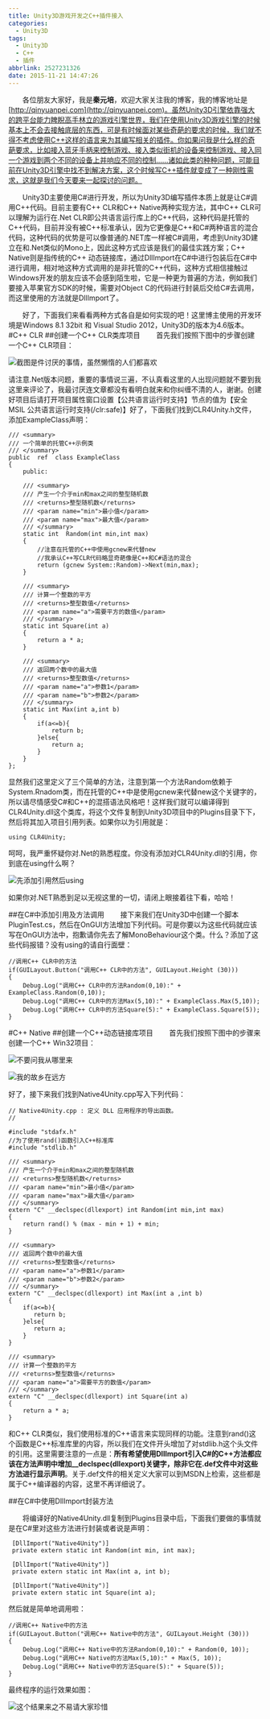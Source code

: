 ```yaml
---
title: Unity3D游戏开发之C++插件接入
categories:
  - Unity3D
tags:
  - Unity3D
  - C++
  - 插件
abbrlink: 2527231326
date: 2015-11-21 14:47:26
---
```

&emsp;&emsp;各位朋友大家好，我是**秦元培**，欢迎大家关注我的博客，我的博客地址是[http://qinyuanpei.com](http://qinyuanpei.com)。虽然Unity3D引擎依靠强大的跨平台能力睥睨高手林立的游戏引擎世界，我们在使用Unity3D游戏引擎的时候基本上不会去接触底层的东西，可是有时候面对某些奇葩的要求的时候，我们就不得不考虑使用C++这样的语言来为其编写相关的插件。你如果问我是什么样的奇葩要求，比如接入蓝牙手柄来控制游戏、接入类似街机的设备来控制游戏、接入同一个游戏到两个不同的设备上并响应不同的控制......诸如此类的种种问题，可能目前在Unity3D引擎中找不到解决方案，这个时候写C++插件就变成了一种刚性需求，这就是我们今天要来一起探讨的问题。

<!--more-->

&emsp;&emsp;Unity3D主要使用C#进行开发，所以为Unity3D编写插件本质上就是让C#调用C++代码。目前主要有C++ CLR和C++ Native两种实现方法，其中C++ CLR可以理解为运行在.Net CLR即公共语言运行库上的C++代码，这种代码是托管的C++代码，目前并没有被C++标准承认，因为它更像是C++和C#两种语言的混合代码，这种代码的优势是可以像普通的.NET库一样被C#调用，考虑到Unity3D建立在和.Net类似的Mono上，因此这种方式应该是我们的最佳实践方案；C++ Native则是指传统的C++ 动态链接库，通过DllImport在C#中进行包装后在C#中进行调用，相对地这种方式调用的是非托管的C++代码，这种方式相信接触过Windows开发的朋友应该不会感到陌生啦，它是一种更为普遍的方法，例如我们要接入苹果官方SDK的时候，需要对Object C的代码进行封装后交给C#去调用，而这里使用的方法就是DllImport了。

&emsp;&emsp;好了，下面我们来看看两种方式各自是如何实现的吧！这里博主使用的开发环境是Windows 8.1 32bit 和 Visual Studio 2012，Unity3D的版本为4.6版本。
#C++ CLR
##创建一个C++ CLR类库项目
&emsp;&emsp;首先我们按照下图中的步骤创建一个C++ CLR项目：

![截图是件讨厌的事情，虽然懒惰的人们都喜欢](http://img.blog.csdn.net/20151122130736076)

请注意.Net版本问题，重要的事情说三遍，不认真看这里的人出现问题就不要到我这里来评论了，我最讨厌连文章都没有看明白就来和你纠缠不清的人，谢谢。创建好项目后请打开项目属性窗口设置【公共语言运行时支持】节点的值为【安全 MSIL 公共语言运行时支持(/clr:safe)】好了，下面我们找到CLR4Unity.h文件，添加ExampleClass声明：

```
/// <summary>
/// 一个简单的托管C++示例类
/// </summary>
public  ref  class ExampleClass
{
	public:

	/// <summary>
	/// 产生一个介于min和max之间的整型随机数
	/// <returns>整型随机数</returns>
	/// <param name="min">最小值</param>
	/// <param name="max">最大值</param>
	/// </summary>
	static int  Random(int min,int max)
	{
		//注意在托管的C++中使用gcnew来代替new
		//我承认C++写CLR代码略显奇葩像是C++和C#语法的混合
		return (gcnew System::Random)->Next(min,max);
	}

	/// <summary>
	/// 计算一个整数的平方
	/// <returns>整型数值</returns>
	/// <param name="a">需要平方的数值</param>
	/// </summary>
	static int Square(int a)
	{
		return a * a;
	}

	/// <summary>
	/// 返回两个数中的最大值
    /// <returns>整型数值</returns>
	/// <param name="a">参数1</param>
	/// <param name="b">参数2</param>
	/// </summary>
	static int Max(int a,int b)
	{
		if(a<=b){
			return b;
		}else{
			return a;
		}
	}
};
```

显然我们这里定义了三个简单的方法，注意到第一个方法Random依赖于System.Rnadom类，而在托管的C++中是使用gcnew来代替new这个关键字的，所以请尽情感受C#和C++的混搭语法风格吧！这样我们就可以编译得到CLR4Unity.dll这个类库，将这个文件复制到Unity3D项目中的Plugins目录下下，然后将其加入项目引用列表。如果你以为引用就是：
```
using CLR4Unity;
```
呵呵，我严重怀疑你对.Net的熟悉程度。你没有添加对CLR4Unity.dll的引用，你到底在using什么啊？

![先添加引用然后using](http://img.blog.csdn.net/20151123093516870)

如果你对.NET熟悉到足以无视这里的一切，请闭上眼接着往下看，哈哈！

##在C#中添加引用及方法调用
&emsp;&emsp;接下来我们在Unity3D中创建一个脚本PluginTest.cs，然后在OnGUI方法增加下列代码。可是你要以为这些代码就应该写在OnGUI方法中，抱歉请你先去了解MonoBehaviour这个类。什么？添加了这些代码报错？没有using的请自行面壁：
```
//调用C++ CLR中的方法
if(GUILayout.Button("调用C++ CLR中的方法", GUILayout.Height (30))) 
{
	Debug.Log("调用C++ CLR中的方法Random(0,10):" + ExampleClass.Random(0,10));
	Debug.Log("调用C++ CLR中的方法Max(5,10):" + ExampleClass.Max(5,10));
	Debug.Log("调用C++ CLR中的方法Square(5):" + ExampleClass.Square(5));
}
```
#C++ Native
##创建一个C++动态链接库项目
&emsp;&emsp;首先我们按照下图中的步骤来创建一个C++ Win32项目：

![不要问我从哪里来](http://img.blog.csdn.net/20151122130751410)

![我的故乡在远方](http://img.blog.csdn.net/20151122130803286)

好了，接下来我们找到Native4Unity.cpp写入下列代码：

```
// Native4Unity.cpp : 定义 DLL 应用程序的导出函数。
//

#include "stdafx.h"
//为了使用rand()函数引入C++标准库
#include "stdlib.h"

/// <summary>
/// 产生一个介于min和max之间的整型随机数
/// <returns>整型随机数</returns>
/// <param name="min">最小值</param>
/// <param name="max">最大值</param>
/// </summary>
extern "C" __declspec(dllexport) int Random(int min,int max)
{
	return rand() % (max - min + 1) + min;
}

/// <summary>
/// 返回两个数中的最大值
/// <returns>整型数值</returns>
/// <param name="a">参数1</param>
/// <param name="b">参数2</param>
/// </summary>
extern "C" __declspec(dllexport) int Max(int a ,int b)
{
	if(a<=b){
	   return b;
    }else{
	   return a;
	}
}

/// <summary>
/// 计算一个整数的平方
/// <returns>整型数值</returns>
/// <param name="a">需要平方的数值</param>
/// </summary>
extern "C" __declspec(dllexport) int Square(int a)
{
	return a * a;
}
```
和C++ CLR类似，我们使用标准的C++语言来实现同样的功能。注意到rand()这个函数是C++标准库里的内容，所以我们在文件开头增加了对stdlib.h这个头文件的引用。这里需要注意的一点是：**所有希望使用DllImport引入C#的C++方法都应该在方法声明中增加__declspec(dllexport)关键字，除非它在.def文件中对这些方法进行显示声明**。关于.def文件的相关定义大家可以到MSDN上检索，这些都是属于C++编译器的内容，这里不再详细说了。

##在C#中使用DllImport封装方法

&emsp;&emsp;将编译好的Native4Unity.dll复制到Plugins目录中后，下面我们要做的事情就是在C#里对这些方法进行封装或者说是声明：

```
 [DllImport("Native4Unity")]
 private extern static int Random(int min, int max);

 [DllImport("Native4Unity")]
 private extern static int Max(int a, int b);

 [DllImport("Native4Unity")]
 private extern static int Square(int a);
```

然后就是简单地调用啦：

```
//调用C++ Native中的方法
if(GUILayout.Button("调用C++ Native中的方法", GUILayout.Height (30))) 
{
    Debug.Log("调用C++ Native中的方法Random(0,10):" + Random(0, 10));
    Debug.Log("调用C++ Native的方法Max(5,10):" + Max(5, 10));
    Debug.Log("调用C++ Native中的方法Square(5):" + Square(5));
}
```

最终程序的运行效果如图：

![这个结果来之不易请大家珍惜](https://ws1.sinaimg.cn/large/4c36074fly1fz68jlzlyqj20kr08edfr.jpg)

